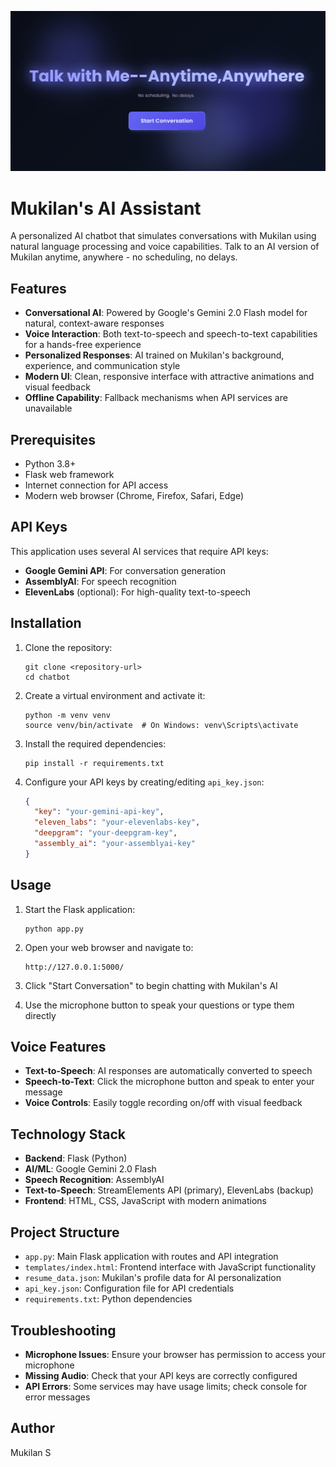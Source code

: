 ![Banner Image](banner.png)


# Mukilan's AI Assistant

A personalized AI chatbot that simulates conversations with Mukilan using natural language processing and voice capabilities. Talk to an AI version of Mukilan anytime, anywhere - no scheduling, no delays.

## Features

- **Conversational AI**: Powered by Google's Gemini 2.0 Flash model for natural, context-aware responses
- **Voice Interaction**: Both text-to-speech and speech-to-text capabilities for a hands-free experience
- **Personalized Responses**: AI trained on Mukilan's background, experience, and communication style
- **Modern UI**: Clean, responsive interface with attractive animations and visual feedback
- **Offline Capability**: Fallback mechanisms when API services are unavailable

## Prerequisites

- Python 3.8+
- Flask web framework
- Internet connection for API access
- Modern web browser (Chrome, Firefox, Safari, Edge)

## API Keys

This application uses several AI services that require API keys:

- **Google Gemini API**: For conversation generation
- **AssemblyAI**: For speech recognition 
- **ElevenLabs** (optional): For high-quality text-to-speech

## Installation

1. Clone the repository:
   ```
   git clone <repository-url>
   cd chatbot
   ```

2. Create a virtual environment and activate it:
   ```
   python -m venv venv
   source venv/bin/activate  # On Windows: venv\Scripts\activate
   ```

3. Install the required dependencies:
   ```
   pip install -r requirements.txt
   ```

4. Configure your API keys by creating/editing `api_key.json`:
   ```json
   {
     "key": "your-gemini-api-key",
     "eleven_labs": "your-elevenlabs-key",
     "deepgram": "your-deepgram-key",
     "assembly_ai": "your-assemblyai-key"
   }
   ```

## Usage

1. Start the Flask application:
   ```
   python app.py
   ```

2. Open your web browser and navigate to:
   ```
   http://127.0.0.1:5000/
   ```

3. Click "Start Conversation" to begin chatting with Mukilan's AI

4. Use the microphone button to speak your questions or type them directly

## Voice Features

- **Text-to-Speech**: AI responses are automatically converted to speech
- **Speech-to-Text**: Click the microphone button and speak to enter your message
- **Voice Controls**: Easily toggle recording on/off with visual feedback

## Technology Stack

- **Backend**: Flask (Python)
- **AI/ML**: Google Gemini 2.0 Flash
- **Speech Recognition**: AssemblyAI
- **Text-to-Speech**: StreamElements API (primary), ElevenLabs (backup)
- **Frontend**: HTML, CSS, JavaScript with modern animations

## Project Structure

- `app.py`: Main Flask application with routes and API integration
- `templates/index.html`: Frontend interface with JavaScript functionality
- `resume_data.json`: Mukilan's profile data for AI personalization
- `api_key.json`: Configuration file for API credentials
- `requirements.txt`: Python dependencies

## Troubleshooting

- **Microphone Issues**: Ensure your browser has permission to access your microphone
- **Missing Audio**: Check that your API keys are correctly configured
- **API Errors**: Some services may have usage limits; check console for error messages


## Author

Mukilan S 
